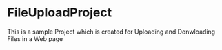 # FileUploadProject
This is a sample Project which is created for Uploading and Donwloading Files in a Web page

